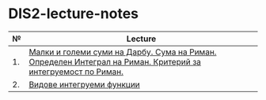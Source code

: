 # DIS2-lecture-notes

| №   | Lecture                                                        |
| --- |----------------------------------------------------------------|
| 1.  | [Малки и големи суми на Дарбу. Сума на Риман. Определен Интеграл на Риман. Критерий за интегруемост по Риман.](./TeX_files/lecture1.pdf)                       |
| 2.  | [Видове интегруеми функции](./TeX_files/lecture1.pdf)          |
